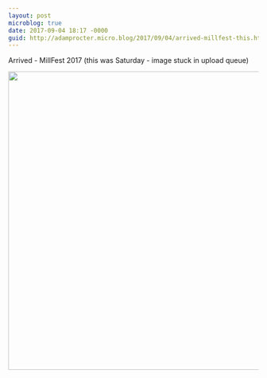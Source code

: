 ```yaml
---
layout: post
microblog: true
date: 2017-09-04 18:17 -0000
guid: http://adamprocter.micro.blog/2017/09/04/arrived-millfest-this.html
---
```

Arrived - MillFest 2017 (this was Saturday - image stuck in upload queue)

<img src="http://discursive.adamprocter.co.uk/uploads/2017/89000475fd.jpg" width="600" height="600" />
